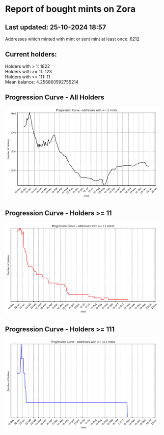 # Report of bought mints on Zora
## Last updated: 25-10-2024 18:57
Addresses which minted with mint or sent mint at least once: 6212

## Current holders:
Holders with > 1: 1822  
Holders with >= 11: 123  
Holders with >= 111: 11  
Mean balance: 4.256860592755214  

## Progression Curve - All Holders
![addresses with >= 1 mint](progression_curve_all.png)
## Progression Curve - Holders >= 11
![addresses with >= 11 mints](progression_curve_gt_11.png)
## Progression Curve - Holders >= 111
![addresses with >= 111 mints](progression_curve_gt_111.png)
